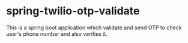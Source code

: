 # spring-twilio-otp-validate

This is a spring boot application which validate and send OTP to check user's phone number and also verifies it. 

